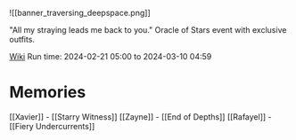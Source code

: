 ![[banner_traversing_deepspace.png]]

"All my straying leads me back to you."
Oracle of Stars event with exclusive outfits.

[Wiki](https://lads.wiki/wiki/Traversing_Deepspace)
Run time: 2024-02-21 05:00 to 2024-03-10 04:59

# Memories
[[Xavier]] - [[Starry Witness]]
[[Zayne]] - [[End of Depths]]
[[Rafayel]] - [[Fiery Undercurrents]]